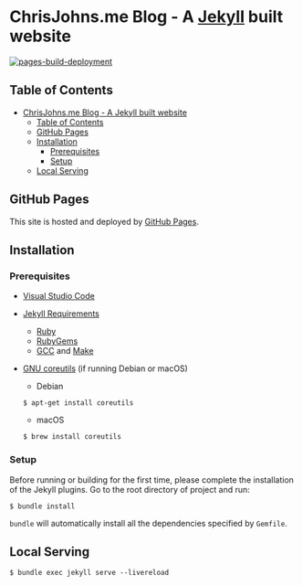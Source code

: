 # ChrisJohns.me Blog - A [Jekyll](https://jekyllrb.com) built website

[![pages-build-deployment](https://github.com/ChrisJohns-me/chrisjohns.me/actions/workflows/pages/pages-build-deployment/badge.svg)](https://github.com/ChrisJohns-me/chrisjohns.me/actions/workflows/pages/pages-build-deployment)

## Table of Contents

- [ChrisJohns.me Blog - A Jekyll built website](#chrisjohnsme-blog---a-jekyll-built-website)
  - [Table of Contents](#table-of-contents)
  - [GitHub Pages](#github-pages)
  - [Installation](#installation)
    - [Prerequisites](#prerequisites)
    - [Setup](#setup)
  - [Local Serving](#local-serving)

## GitHub Pages

This site is hosted and deployed by [GitHub Pages](https://pages.github.com).

## Installation

### Prerequisites

- [Visual Studio Code](https://code.visualstudio.com)
- [Jekyll Requirements](https://jekyllrb.com/docs/installation/)
  - [Ruby](https://www.ruby-lang.org/en/downloads/)
  - [RubyGems](https://rubygems.org/pages/download)
  - [GCC](https://gcc.gnu.org/install/) and [Make](https://www.gnu.org/software/make/)
- [GNU coreutils](https://www.gnu.org/software/coreutils/) (if running Debian or macOS)
  - Debian

  ```console
  $ apt-get install coreutils
  ```

  - macOS

  ```console
  $ brew install coreutils
  ```

### Setup

Before running or building for the first time, please complete the installation of the Jekyll plugins. Go to the root directory of project and run:

```console
$ bundle install
```

`bundle` will automatically install all the dependencies specified by `Gemfile`.

## Local Serving

```console
$ bundle exec jekyll serve --livereload
```
